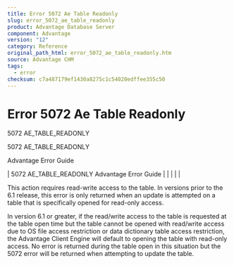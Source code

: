 ```yaml
---
title: Error 5072 Ae Table Readonly
slug: error_5072_ae_table_readonly
product: Advantage Database Server
component: Advantage
version: "12"
category: Reference
original_path_html: error_5072_ae_table_readonly.htm
source: Advantage CHM
tags:
  - error
checksum: c7a487179ef1430a8275c1c54020edffee355c50
---
```


# Error 5072 Ae Table Readonly

5072 AE\_TABLE\_READONLY

5072 AE\_TABLE\_READONLY

Advantage Error Guide

| 5072 AE\_TABLE\_READONLY  Advantage Error Guide |  |  |  |  |

This action requires read-write access to the table. In versions prior to the 6.1 release, this error is only returned when an update is attempted on a table that is specifically opened for read-only access.

In version 6.1 or greater, if the read/write access to the table is requested at the table open time but the table cannot be opened with read/write access due to OS file access restriction or data dictionary table access restriction, the Advantage Client Engine will default to opening the table with read-only access. No error is returned during the table open in this situation but the 5072 error will be returned when attempting to update the table.
